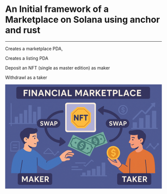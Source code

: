 # An Initial framework of a Marketplace on Solana using anchor and rust

---

Creates a marketplace PDA,

Creates a listing PDA

Deposit an NFT (single as master edition) as maker

Withdrawl as a taker


![marketplace image](marketplace.png)
